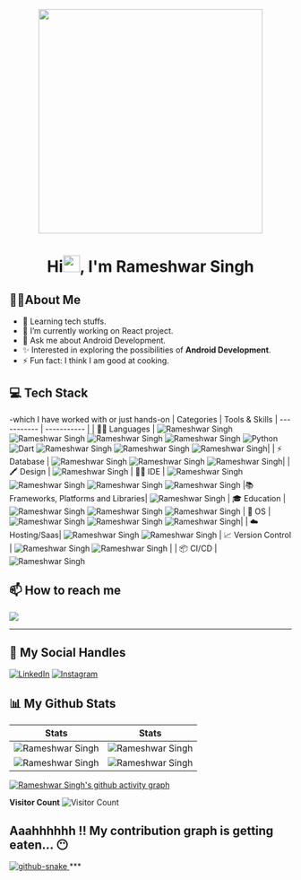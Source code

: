 <div align="center">
<img src="https://github.com/rameshwar-git/rameshwar-git/blob/main/gif4.gif?raw=true" width="400px" />  
</div>
<h1 align="center">Hi<img src="https://raw.githubusercontent.com/MartinHeinz/MartinHeinz/master/wave.gif" width="30px">, I'm Rameshwar Singh</h1>


## :man_technologist:About Me
- 🌱 Learning tech stuffs.
- 🔭 I’m currently working on React project.
- 💬 Ask me about Android Development.
- ✨ Interested in exploring the possibilities of **Android Development**.
- ⚡ Fun fact: I think I am good at cooking.
## 💻 Tech Stack 
-which I have worked with or just hands-on
| Categories      | Tools & Skills
| ----------- | ----------- | 
| 👩‍💻 Languages     | ![Rameshwar Singh](https://img.shields.io/badge/C-00599C?style=for-the-badge&logo=c&logoColor=white) ![Rameshwar Singh](https://img.shields.io/badge/C%2B%2B-00599C?style=for-the-badge&logo=c%2B%2B&logoColor=white) ![Rameshwar Singh](https://img.shields.io/badge/c%23-%23239120.svg?style=for-the-badge&logo=csharp&logoColor=white) ![Rameshwar Singh](https://img.shields.io/badge/java-%23ED8B00.svg?style=for-the-badge&logo=openjdk&logoColor=white) ![Python](https://img.shields.io/badge/python-3670A0?style=for-the-badge&logo=python&logoColor=ffdd54) ![Dart](https://img.shields.io/badge/dart-%230175C2.svg?style=for-the-badge&logo=dart&logoColor=white)  ![Rameshwar Singh](https://img.shields.io/badge/HTML5-E34F26?style=for-the-badge&logo=html5&logoColor=white)   ![Rameshwar Singh](https://img.shields.io/badge/CSS3-1572B6?style=for-the-badge&logo=css3&logoColor=white) ![Rameshwar Singh](https://img.shields.io/badge/javascript-%23323330.svg?style=for-the-badge&logo=javascript&logoColor=%23F7DF1E)|
| ⚡ Database   | ![Rameshwar Singh](https://img.shields.io/badge/mysql-%2300f.svg?style=for-the-badge&logo=mysql&logoColor=white) ![Rameshwar Singh](https://img.shields.io/badge/Firebase-039BE5?style=for-the-badge&logo=Firebase&logoColor=white) ![Rameshwar Singh](https://img.shields.io/badge/Supabase-3ECF8E?style=for-the-badge&logo=supabase&logoColor=white)|
| 🖍 Design     | ![Rameshwar Singh](https://img.shields.io/badge/Adobe%20XD-470137?style=for-the-badge&logo=Adobe%20XD&logoColor=#FF61F6)
| 👩‍💻 IDE    | ![Rameshwar Singh](https://img.shields.io/badge/Android%20Studio-3DDC84.svg?style=for-the-badge&logo=android-studio&logoColor=white) ![Rameshwar Singh](https://img.shields.io/badge/Visual%20Studio-5C2D91.svg?style=for-the-badge&logo=visual-studio&logoColor=white) ![Rameshwar Singh](https://img.shields.io/badge/Visual%20Studio%20Code-0078d7.svg?style=for-the-badge&logo=visual-studio-code&logoColor=white) ![Rameshwar Singh](https://img.shields.io/badge/sublime_text-%23575757.svg?style=for-the-badge&logo=sublime-text&logoColor=important)
|📚 Frameworks, Platforms and Libraries| ![Rameshwar Singh](https://img.shields.io/badge/.NET-5C2D91?style=for-the-badge&logo=.net&logoColor=white) 
| 🎓 Education  | ![Rameshwar Singh](https://img.shields.io/badge/YouTube-D14836?style=for-the-badge&logo=YouTube&logoColor=white) ![Rameshwar Singh](https://img.shields.io/badge/masai-ffffff?style=for-the-badge&logo=masai&logoColor=white) ![Rameshwar Singh](https://img.shields.io/badge/Microsoft_Learn-258ffa?style=for-the-badge&logo=microsoft&logoColor=white)
| 📱 OS         | ![Rameshwar Singh](https://img.shields.io/badge/Android-3DDC84?style=for-the-badge&logo=android&logoColor=white) ![Rameshwar Singh](https://img.shields.io/badge/windows-3944F7?style=for-the-badge&logo=windows&logoColor=white) ![Rameshwar Singh](https://img.shields.io/badge/Ubuntu-E95420?style=for-the-badge&logo=ubuntu&logoColor=white)|
| ☁️ Hosting/Saas| ![Rameshwar Singh](https://img.shields.io/badge/github%20pages-121013?style=for-the-badge&logo=github&logoColor=white) ![Rameshwar Singh](https://img.shields.io/badge/azure-%230072C6.svg?style=for-the-badge&logo=microsoftazure&logoColor=white)
| 📈 Version Control | ![Rameshwar Singh](https://img.shields.io/badge/Git-F05032?style=for-the-badge&logo=git&logoColor=white) ![Rameshwar Singh](https://img.shields.io/badge/GitHub-181717?style=for-the-badge&logo=github&logoColor=white)  |
| 📦 CI/CD |  ![Rameshwar Singh](https://img.shields.io/badge/github%20actions-%232671E5.svg?style=for-the-badge&logo=githubactions&logoColor=white)
## 📫 How to reach me

[![](https://img.shields.io/badge/Gmail-D14836?style=for-the-badge&logo=gmail&logoColor=white)](mailto:rameshwars078@gmail.com)

  
***

## 📱 My Social Handles


[![LinkedIn](https://img.shields.io/badge/LinkedIn-0077B5?style=for-the-badge&logo=linkedin&logoColor=white)](https://www.linkedin.com/in/rameshwar-singh-in/)
[![Instagram](https://img.shields.io/badge/Instagram-ea3991?style=for-the-badge&logo=instagram&logoColor=white)](https://www.instagram.com/in/_admin.dev/)


  


## 📊 My Github Stats 

 |  Stats                                                                                                                                                                                             |  Stats                                                                                                                               |
| -----------                                                                                                                                                                                        | -----------                                                                                                                          |
| ![Rameshwar Singh](https://github-readme-stats.vercel.app/api?username=rameshwar-git&show_icons=true&theme=dark&count_private=true&text_color=F5F3E4&icon_color=F26F2D&title_color=F26F2D)          | ![Rameshwar Singh](https://github-readme-streak-stats.herokuapp.com/?user=rameshwar-git&theme=dark&hide_border=true&background=010811&fire=F26F2D&ring=F3CCAE&stroke=F5F3E4&currStreakLabel=F26F2D&sideNums=F26F2D&sideLabels=F3CCAE)       |
| ![Rameshwar Singh](https://github-readme-stats.vercel.app/api/top-langs/?username=rameshwar-git&layout=compact&theme=dark&langs_count=6&count_private=true&text_color=F5F3E4&title_color=F3CCAE)   | ![Rameshwar Singh](http://github-profile-summary-cards.vercel.app/api/cards/profile-details?username=rameshwar-git&theme=gruvbox)        |


[![Rameshwar Singh's github activity graph](https://github-readme-activity-graph.vercel.app/graph?username=rameshwar-git&theme=xcode&bg_color=010811&color=F3CCAE&line=F5F3E4&point=F26F2D&area=true&hide_border=true)](https://github.com/rameshwar-git)

  **Visitor Count**
 ![Visitor Count](https://profile-counter.glitch.me/{rameshwar-git}/count.svg)
 
 
 Aaahhhhhh !! My contribution graph is getting eaten... 😶
 ---
<!-- Github Snake Grid-->
<a href="https://github.com/Platane/snk">
  <picture>
    <source media="(prefers-color-scheme: dark)" srcset="https://raw.githubusercontent.com/rameshwar-git/rameshwar-git/output/github-contribution-grid-snake-dark.svg" />
    <source media="(prefers-color-scheme: light)" srcset="https://raw.githubusercontent.com/rameshwar-git/rameshwar-git/output/github-contribution-grid-snake.svg" />
    <img alt="github-snake" src="https://raw.githubusercontent.com/rameshwar-git/rameshwar-git/output/github-contribution-grid-snake.svg"/>
  </picture>
</a>
***
<!-- 







    

<!--
**rameshwar-git/rameshwar-git** is a ✨ _special_ ✨ repository because its `README.md` (this file) appears on your GitHub profile.

Here are some ideas to get you started

- 🔭 I’m currently working on ...
- 🌱 I’m currently learning ...
- 👯 I’m looking to collaborate on ...
- 🤔 I’m lookinfor help with ...
- 💬 Ask me about ...
- 📫 How to reach me: ...
- 😄 Pronouns: ...
- ⚡ Fun fact: ...
-->
